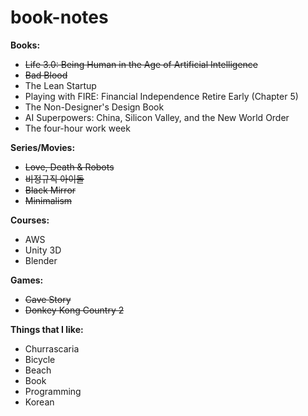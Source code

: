 # book-notes

<b> Books: </b>
<ul>
  <li><strike>Life 3.0: Being Human in the Age of Artificial Intelligence</strike></li>
  <li><strike>Bad Blood </strike></li>
  <li> The Lean Startup </li>
  <li> Playing with FIRE: Financial Independence Retire Early (Chapter 5) </li>
  <li> The Non-Designer's Design Book </li>
  <li> AI Superpowers: China, Silicon Valley, and the New World Order </li>
  <li> The four-hour work week </li>
</ul>

<b> Series/Movies: </b>
<ul>
  <li><strike>Love, Death & Robots</strike></li>
  <li><strike>비정규직 아이돌</strike></li>
  <li><strike>Black Mirror</strike></li>
  <li><strike>Minimalism</strike></li>
</ul>

<b> Courses: </b>
<ul>
  <li>AWS</li>
  <li>Unity 3D</li>
  <li>Blender</li>
</ul>

<b> Games: </b>
<ul>
  <li><strike>Cave Story</strike></li>
  <li><strike>Donkey Kong Country 2</strike></li>
</ul>

<b> Things that I like: </b>
<ul>
  <li>Churrascaria</li>
  <li>Bicycle</li>
  <li>Beach</li>
  <li>Book</li>
  <li>Programming</li>
  <li>Korean</li>
</ul>
